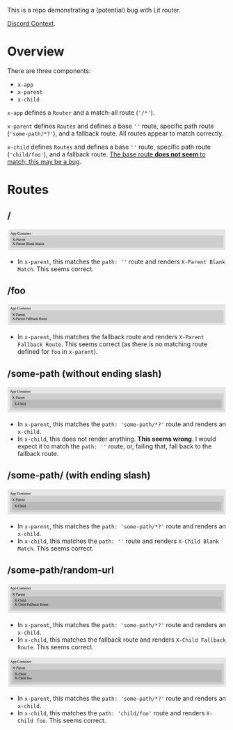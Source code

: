 This is a repo demonstrating a (potential) bug with Lit router.

[Discord Context](https://discord.com/channels/1012791295170859069/1040018320797208577/1040406145577267251).

# Overview

There are three components:

- `x-app`
- `x-parent`
- `x-child`

`x-app` defines a `Router` and a match-all route (`'/*'`).

`x-parent` defines `Routes` and defines a base `''` route, specific path route (`'some-path/*?'`), and a fallback route. All routes appear to match correctly.

`x-child` defines `Routes` and defines a base `''` route, specific path route (`'child/foo'`), and a fallback route. [The base route **does not seem** to match; this may be a bug](#some-path-without-ending-slash).

# Routes

## /

<img src="./screenshots/:.png">

- In `x-parent`, this matches the `path: ''` route and renders `X-Parent Blank Match`. This seems correct.

## /foo

<img src="./screenshots/:foo.png">

- In `x-parent`, this matches the fallback route and renders `X-Parent Fallback Route`. This seems correct (as there is no matching route defined for `foo` in `x-parent`).

## /some-path (without ending slash)

<img src="./screenshots/:some-path.png">

- In `x-parent`, this matches the `path: 'some-path/*?'` route and renders an `x-child`.
- In `x-child`, this does not render anything. **This seems wrong**. I would expect it to match the `path: ''` route, or, failing that, fall back to the fallback route.

## /some-path/ (with ending slash)

<img src="./screenshots/:some-path.png">

- In `x-parent`, this matches the `path: 'some-path/*?'` route and renders an `x-child`.
- In `x-child`, this matches the `path: ''` route and renders `X-Child Blank Match`. This seems correct.

## /some-path/random-url

<img src="./screenshots/:some-path:random-url.png">

- In `x-parent`, this matches the `path: 'some-path/*?'` route and renders an `x-child`.
- In `x-child`, this matches the fallback route and renders `X-Child Fallback Route`. This seems correct.

<img src="./screenshots/:some-path:child:foo.png">

- In `x-parent`, this matches the `path: 'some-path/*?'` route and renders an `x-child`.
- In `x-child`, this matches the `path: 'child/foo'` route and renders `X-Child foo`. This seems correct.

